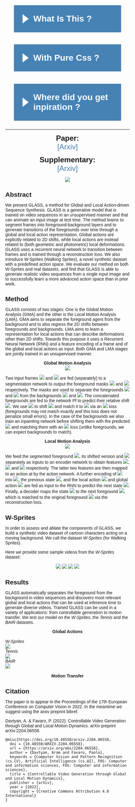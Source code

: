 <style>
@import url("https://fonts.googleapis.com/css?family=Poppins:400,400i,700");
*, *::after, *::before{
  margin: 0;
  padding: 0;
  box-sizing:border-box;
}
body{
  font-family: "Poppins", sans-serif;
}
div.c{
  position: relative;
  margin:2em;
}
input{
  position: absolute;
  left: 0;
  top: 0;
  height: 100%;
  width: 100%;
  opacity:0;
  visibility: 0;
}
h1{
  background:steelblue;
  color:white;
  padding:1em;
  position: relative;
}
label::before{
  content:"";
  display: inline-block;
  border: 15px solid transparent;
  border-left:20px solid white;
}
label{
  cursor: pointer;
  position: relative;
  display: flex;
  align-items: center;
}
div.p{
  max-height:0px;
  overflow: hidden;
  transition:max-height 0.5s;
  background-color: white;
  box-shadow:0 0 10px 0 rgba(0, 0, 0, 0.2);
}
div.p p {
  padding:2em;
}
input:checked ~ h1 label::before{
  border-left:15px solid transparent;
  border-top:20px solid white;
  margin-top:12px;
  margin-right:10px;
}
input:checked ~ h1 ~ div.p{
  max-height:100px;
}
a{
  color:steelblue;
}
</style>

<div class="c">
  <input type="checkbox" id="faq-1">
  <h1><label for="faq-1">What Is This ?</label></h1>
  <div class="p">
    <p>This a very very simple accordion.</p>
  </div>
</div>
<div class="c">
  <input type="checkbox" id="faq-2">
  <h1><label for="faq-2">With Pure Css ?</label></h1>
  <div class="p">
    <p>Yes with pure CSS and HTML.</p>
  </div>
</div>
<div class="c">
  <input type="checkbox" id="faq-3">
  <h1><label for="faq-3">Where did you get inpiration ?</label></h1>
  <div class="p">
    <p>I was inpired by an article on css-tricks. <a href="https://css-tricks.com/the-checkbox-hack/">link to article</a>
    </p>
  </div>
</div>

----------------------------

<p align="center">
  <b style="font-size: 24px">Paper:</b><br>
  <a href="https://arxiv.org/abs/2204.06558" style="font-size: 24px; text-decoration: none">[Arxiv]</a>
</p>

<p align="center">
  <b style="font-size: 24px">Supplementary:</b><br>
  <a href="https://arxiv.org/abs/2204.06558" style="font-size: 24px; text-decoration: none">[Arxiv]</a>
</p>

<p align="center">
  <img src="https://user-images.githubusercontent.com/32042066/178519016-d447fe4a-2d43-4495-baab-82b85de6a30a.png">
</p>

## Abstract

We present GLASS, a method for Global and Local Action-driven Sequence Synthesis. GLASS is a generative model that is trained on video sequences in an unsupervised manner and that can animate an input image at test time. The method learns to segment frames into foreground-background layers and to generate transitions of the foregrounds over time through a global and local action representation. Global actions are explicitly related to 2D shifts, while local actions are instead related to (both geometric and photometric) local deformations. GLASS uses a recurrent neural network to transition between frames and is trained through a reconstruction loss. We also introduce W-Sprites (Walking Sprites), a novel synthetic dataset with a predefined action space. We evaluate our method on both W-Sprites and real datasets, and find that GLASS is able to generate realistic video sequences from a single input image and to successfully learn a more advanced action space than in prior work.

## Method

GLASS consists of two stages: One is the Global Motion Analysis (GMA) and the other is the Local Motion Analysis (LMA). GMA aims to separate the foreground agent from the background and to also regress the 2D shifts between foregrounds and backgrounds. LMA aims to learn a representation for local actions that can describe deformations other than 2D shifts. Towards this purpose it uses a Recurrent Neural Network (RNN) and a feature encoding of a frame and of the global and local actions as input. Both GMA and LMA stages are jointly trained in an unsupervised manner.

<p align="center">
  <b>Global Motion Analysis</b><br>
  <img src="https://user-images.githubusercontent.com/32042066/178463132-8b27e3aa-f084-44a5-b71b-80635e418ee6.png">
</p>

Two input frames <img src="https://latex.codecogs.com/svg.image?I_t"> and <img src="https://latex.codecogs.com/svg.image?I_{t+1}"> are fed (separately) to a segmentation network to output the foreground masks <img src="https://latex.codecogs.com/svg.image?m_t"> and <img src="https://latex.codecogs.com/svg.image?m_{t+1}"> respectively. The masks are used to separate the foregrounds <img src="https://latex.codecogs.com/svg.image?f_t"> and <img src="https://latex.codecogs.com/svg.image?f_{t+1}"> from the backgrounds <img src="https://latex.codecogs.com/svg.image?b_t"> and <img src="https://latex.codecogs.com/svg.image?b_{t+1}">. The concatenated foregrounds are fed to the network Pf to predict their relative shift <img src="https://latex.codecogs.com/svg.image?\Delta_F">. We use <img src="https://latex.codecogs.com/svg.image?\Delta_F"> to shift <img src="https://latex.codecogs.com/svg.image?f_t"> and match it to <img src="https://latex.codecogs.com/svg.image?f_{t+1}"> via an <img src="https://latex.codecogs.com/svg.image?L_2"> loss (foregrounds may not match exactly and this loss does not penalize small errors). In the case of the backgrounds we also train an inpainting network before shifting them with the predicted <img src="https://latex.codecogs.com/svg.image?\Delta_B"> and matching them with an <img src="https://latex.codecogs.com/svg.image?L_1"> loss (unlike foregrounds, we can expect backgrounds to match).

<p align="center">
  <b>Local Motion Analysis</b><br>
  <img src="https://user-images.githubusercontent.com/32042066/178464184-f9e3b721-02be-43fb-83bc-21cae391a18c.png">
</p>

We feed the segmented foreground <img src="https://latex.codecogs.com/svg.image?f_t">, its shifted version and <img src="https://latex.codecogs.com/svg.image?f_{t+1}"> separately as inputs to an encoder network to obtain features <img src="https://latex.codecogs.com/svg.image?\phi_t">, <img src="https://latex.codecogs.com/svg.image?\tilde\phi_t"> and <img src="https://latex.codecogs.com/svg.image?\phi_{t+1}"> respectively. The latter two features are then mapped to an action at by the action network. A further encoding of <img src="https://latex.codecogs.com/svg.image?\phi_t"> into <img src="https://latex.codecogs.com/svg.image?e_t">, the previous state <img src="https://latex.codecogs.com/svg.image?s_t">, and the local action <img src="https://latex.codecogs.com/svg.image?a_t"> and global action <img src="https://latex.codecogs.com/svg.image?\Delta_F"> are fed as input to the RNN to predict the next state <img src="https://latex.codecogs.com/svg.image?s_{t+1}">. Finally, a decoder maps the state <img src="https://latex.codecogs.com/svg.image?s_{t+1}"> to the next foreground <img src="https://latex.codecogs.com/svg.image?\hat&space;f_{t+1}">, which is matched to the original foreground <img src="https://latex.codecogs.com/svg.image?f_{t+1}"> via the reconstruction loss.

## W-Sprites

In order to assess and ablate the components of GLASS, we build a synthetic video dataset of cartoon characters acting on a moving background. We call the dataset *W-Sprites* (for Walking Sprites).

Here we provide some sample videos from the *W-Sprites* dataset:

<p align="center">
<img src="https://user-images.githubusercontent.com/32042066/178506364-16cb985d-97b2-4bfd-ac10-051b936628ad.gif">
<img src="https://user-images.githubusercontent.com/32042066/178506599-9f9d398d-24ee-4d9f-a685-5e4422df9b36.gif">
<img src="https://user-images.githubusercontent.com/32042066/178506752-764e1ee6-bff0-4951-a97d-39b4485ce4f0.gif">
<img src="https://user-images.githubusercontent.com/32042066/178507581-3690cb7b-ced1-4018-a285-7be5d721b1d3.gif">
</p>


## Results

GLASS automatically separates the foreground from the background in video sequences and discovers most relevant global and local actions that can be used at inference time to generate diverse videos. Trained GLASS can be used in a variety of applications: from controllable generation to motion transfer. We test our model on the *W-Sprites*, the *Tennis* and the *BAIR* datasets.

<p align="center">
  <b>Global Actions</b><br>
</p>

<div id="accordion" class="accordion" style="max-width: 30rem; margin: 1rem auto;">
  <div class="accordion__item">
    <div class="accordion__header">
      <i>W-Sprites</i>
    </div>
    <div class="accordion__body">
      <div class="accordion__content">
        <img src="https://user-images.githubusercontent.com/32042066/178521009-c52694a3-04d3-4ddd-a404-85b3a8733ad3.gif">
      </div>
    </div>
  </div>
  <div class="accordion__item">
    <div class="accordion__header">
      <i>Tennis</i>
    </div>
    <div class="accordion__body">
      <div class="accordion__content">
        <img src="https://user-images.githubusercontent.com/32042066/178527099-b0ca39a0-72c0-4de4-aabc-d8a4575b3e3b.gif">
      </div>
    </div>
  </div>
  <div class="accordion__item">
    <div class="accordion__header">
      <i>BAIR</i>
    </div>
    <div class="accordion__body">
      <div class="accordion__content">
        <img src="https://user-images.githubusercontent.com/32042066/178527406-b146ba7f-74c2-433f-9a6e-d033ac2390a4.gif">
      </div>
    </div>
  </div>
</div>

<p align="center">
  <b>Motion Transfer</b><br>
</p>

## Citation
 
The paper is to appear in the Proceedings of the 17th European Conference on Computer Vision in 2022. 
In the meantime we suggest using the arxiv preprint bibref.

Davtyan, A. & Favaro, P. (2022). Controllable Video Generation through Global and Local Motion Dynamics.
arXiv preprint arXiv:2204.06558.

    @misc{https://doi.org/10.48550/arxiv.2204.06558,
      doi = {10.48550/ARXIV.2204.06558},
      url = {https://arxiv.org/abs/2204.06558},
      author = {Davtyan, Aram and Favaro, Paolo},
      keywords = {Computer Vision and Pattern Recognition (cs.CV), Artificial Intelligence (cs.AI), FOS: Computer and information sciences, FOS: Computer and information sciences},
      title = {Controllable Video Generation through Global and Local Motion Dynamics},
      publisher = {arXiv},
      year = {2022},
      copyright = {Creative Commons Attribution 4.0 International}
    }
    
<script>
var acc = document.getElementsByClassName("accordion");
var i;

for (i = 0; i < acc.length; i++) {
  acc[i].addEventListener("click", function() {
    this.classList.toggle("active");
    var panel = this.nextElementSibling;
    if (panel.style.display === "block") {
      panel.style.display = "none";
    } else {
      panel.style.display = "block";
    }
  });
}
</script>
